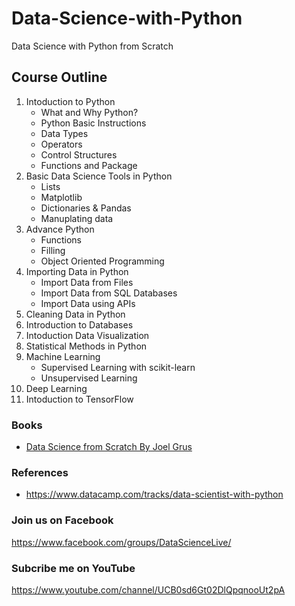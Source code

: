 # Data-Science-with-Python
Data Science with Python from Scratch 


## Course Outline
1. Intoduction to Python
   - What and Why Python?
   - Python Basic Instructions
   - Data Types
   - Operators
   - Control Structures
   - Functions and Package 
2. Basic Data Science Tools in Python
   - Lists
   - Matplotlib
   - Dictionaries & Pandas
   - Manuplating data
3. Advance Python
   - Functions
   - Filling
   - Object Oriented Programming
4. Importing Data in Python
   - Import Data from Files
   - Import Data from SQL Databases
   - Import Data using APIs
5. Cleaning Data in Python
6. Introduction to Databases
7. Intoduction Data Visualization
8. Statistical Methods in Python
9. Machine Learning
   - Supervised Learning with scikit-learn
   - Unsupervised Learning
10. Deep Learning
11. Intoduction to TensorFlow

### Books
- [Data Science from Scratch By Joel Grus](http://shop.oreilly.com/product/0636920033400.do)
### References
- https://www.datacamp.com/tracks/data-scientist-with-python

### Join us on Facebook
https://www.facebook.com/groups/DataScienceLive/
### Subcribe me on YouTube
https://www.youtube.com/channel/UCB0sd6Gt02DlQpqnooUt2pA

   
